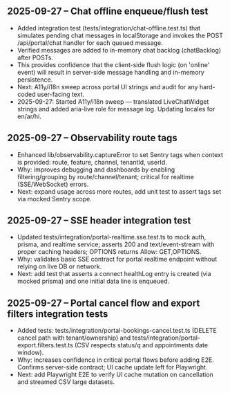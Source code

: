 ## 2025-09-27 – Chat offline enqueue/flush test
- Added integration test (tests/integration/chat-offline.test.ts) that simulates pending chat messages in localStorage and invokes the POST /api/portal/chat handler for each queued message.
- Verified messages are added to in-memory chat backlog (chatBacklog) after POSTs.
- This provides confidence that the client-side flush logic (on 'online' event) will result in server-side message handling and in-memory persistence.
- Next: A11y/i18n sweep across portal UI strings and audit for any hard-coded user-facing text.
- 2025-09-27: Started A11y/i18n sweep — translated LiveChatWidget strings and added aria-live role for message log. Updating locales for en/ar/hi.

## 2025-09-27 – Observability route tags
- Enhanced lib/observability.captureError to set Sentry tags when context is provided: route, feature, channel, tenantId, userId.
- Why: improves debugging and dashboards by enabling filtering/grouping by route/channel/tenant; critical for realtime (SSE/WebSocket) errors.
- Next: expand usage across more routes, add unit test to assert tags set via mocked Sentry scope.

## 2025-09-27 – SSE header integration test
- Updated tests/integration/portal-realtime.sse.test.ts to mock auth, prisma, and realtime service; asserts 200 and text/event-stream with proper caching headers; OPTIONS returns Allow: GET,OPTIONS.
- Why: validates basic SSE contract for portal realtime endpoint without relying on live DB or network.
- Next: add test that asserts a connect healthLog entry is created (via mocked prisma) and one initial data line is enqueued.

## 2025-09-27 – Portal cancel flow and export filters integration tests
- Added tests: tests/integration/portal-bookings-cancel.test.ts (DELETE cancel path with tenant/ownership) and tests/integration/portal-export.filters.test.ts (CSV respects status/q and appointments date window).
- Why: increases confidence in critical portal flows before adding E2E. Confirms server-side contract; UI cache update left for Playwright.
- Next: add Playwright E2E to verify UI cache mutation on cancellation and streamed CSV large datasets.
